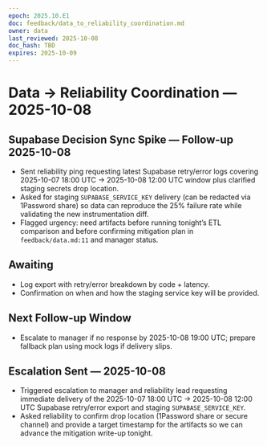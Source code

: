 ```yaml
---
epoch: 2025.10.E1
doc: feedback/data_to_reliability_coordination.md
owner: data
last_reviewed: 2025-10-08
doc_hash: TBD
expires: 2025-10-09
---
```

# Data → Reliability Coordination — 2025-10-08

## Supabase Decision Sync Spike — Follow-up 2025-10-08
- Sent reliability ping requesting latest Supabase retry/error logs covering 2025-10-07 18:00 UTC → 2025-10-08 12:00 UTC window plus clarified staging secrets drop location.
- Asked for staging `SUPABASE_SERVICE_KEY` delivery (can be redacted via 1Password share) so data can reproduce the 25% failure rate while validating the new instrumentation diff.
- Flagged urgency: need artifacts before running tonight’s ETL comparison and before confirming mitigation plan in `feedback/data.md:11` and manager status.

## Awaiting
- Log export with retry/error breakdown by code + latency.
- Confirmation on when and how the staging service key will be provided.

## Next Follow-up Window
- Escalate to manager if no response by 2025-10-08 19:00 UTC; prepare fallback plan using mock logs if delivery slips.

## Escalation Sent — 2025-10-08
- Triggered escalation to manager and reliability lead requesting immediate delivery of the 2025-10-07 18:00 UTC → 2025-10-08 12:00 UTC Supabase retry/error export and staging `SUPABASE_SERVICE_KEY`.
- Asked reliability to confirm drop location (1Password share or secure channel) and provide a target timestamp for the artifacts so we can advance the mitigation write-up tonight.
